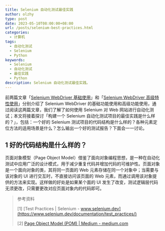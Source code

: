 ```yaml
---
title: Selenium 自动化测试最佳实践
author: olzhy
type: post
date: 2023-05-10T08:00:00+08:00
url: /posts/selenium-best-practices.html
categories:
  - 计算机
tags:
  - 自动化测试
  - Selenium
  - Python
keywords:
  - Selenium
  - 自动化测试
  - 最佳实践
  - Python
description: Selenium 自动化测试最佳实践。
---
```


前两篇文章「[Selenium WebDriver 基础使用](https://olzhy.github.io/posts/selenium-webdriver.html)」和「[Selenium WebDriver 高级特性使用](https://olzhy.github.io/posts/selenium-webdriver-advanced-features.html)」分别介绍了 Selenium WebDriver 的基础功能使用和高级功能使用，通过阅读这两篇文章，我们了解了如何使用 Selenium 对 Web 网站进行自动化测试；本文将接着探讨「构建一个 Selenium 自动化测试项目的最佳实践是什么样的？」，包括：一个好的 Selenium 测试项目的代码结构是什么样的？各种元素定位方法的适用场景是什么？怎么输出一个好的测试报告？下面会一一讨论。

## 1 好的代码结构是什么样的？

页面对象模型（Page Object Model）借鉴了面向对象编程思想，是一种在自动化测试中应用广泛的设计模式，用于减少重复代码并增加代码的可维护性。页面对象是一个面向对象的类，其将同一页面的 Web 元素存储在同一个对象中；当需要与该对象的 UI 进行交互时，不直接访问该页面的 Web 元素，而通过调用该对象提供的方法来实现。这样做的好处是如果某个面的 UI 发生了改变，测试逻辑层代码无须更改，只需要更改对应页面对象内的代码即可。

> 参考资料
>
> [1] [Test Practices | Selenium - www.selenium.dev](https://www.selenium.dev/documentation/test_practices/)
>
> [2] [Page Object Model (POM) | Medium - medium.com](https://medium.com/tech-tajawal/page-object-model-pom-design-pattern-f9588630800b)

